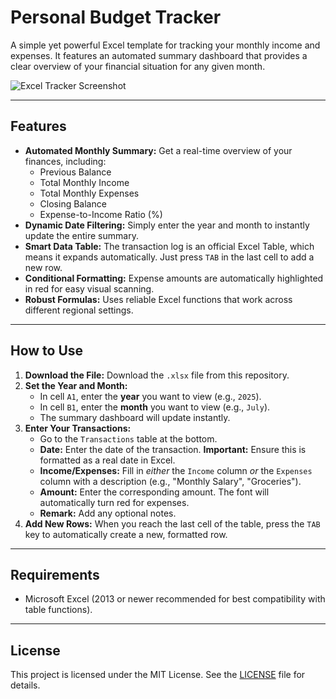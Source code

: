 # Personal Budget Tracker

A simple yet powerful Excel template for tracking your monthly income and expenses. It features an automated summary dashboard that provides a clear overview of your financial situation for any given month.

![Excel Tracker Screenshot](https://i.imgur.com/gOQYJ9k.png)

---

## Features

- **Automated Monthly Summary:** Get a real-time overview of your finances, including:
  - Previous Balance
  - Total Monthly Income
  - Total Monthly Expenses
  - Closing Balance
  - Expense-to-Income Ratio (%)
- **Dynamic Date Filtering:** Simply enter the year and month to instantly update the entire summary.
- **Smart Data Table:** The transaction log is an official Excel Table, which means it expands automatically. Just press `TAB` in the last cell to add a new row.
- **Conditional Formatting:** Expense amounts are automatically highlighted in red for easy visual scanning.
- **Robust Formulas:** Uses reliable Excel functions that work across different regional settings.

---

## How to Use

1.  **Download the File:** Download the `.xlsx` file from this repository.
2.  **Set the Year and Month:**
    - In cell `A1`, enter the **year** you want to view (e.g., `2025`).
    - In cell `B1`, enter the **month** you want to view (e.g., `July`).
    - The summary dashboard will update instantly.
3.  **Enter Your Transactions:**
    - Go to the `Transactions` table at the bottom.
    - **Date:** Enter the date of the transaction. **Important:** Ensure this is formatted as a real date in Excel.
    - **Income/Expenses:** Fill in *either* the `Income` column *or* the `Expenses` column with a description (e.g., "Monthly Salary", "Groceries").
    - **Amount:** Enter the corresponding amount. The font will automatically turn red for expenses.
    - **Remark:** Add any optional notes.
4.  **Add New Rows:** When you reach the last cell of the table, press the `TAB` key to automatically create a new, formatted row.

---

## Requirements

- Microsoft Excel (2013 or newer recommended for best compatibility with table functions).

---

## License

This project is licensed under the MIT License. See the [LICENSE](LICENSE) file for details.
